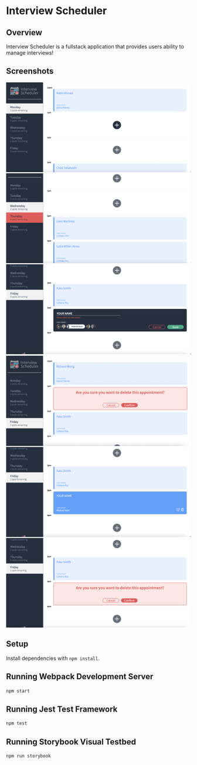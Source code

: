 # Interview Scheduler


## Overview

Interview Scheduler is a fullstack application that provides users ability to manage interviews!

## Screenshots

![home](docs/2.png)
![days](docs/3.png)
![add](docs/4.png)
![error](docs/1.png)
![edit](docs/5.png)
![delete](docs/6.png)

## Setup

Install dependencies with `npm install`.

## Running Webpack Development Server

```sh
npm start
```

## Running Jest Test Framework

```sh
npm test
```

## Running Storybook Visual Testbed

```sh
npm run storybook
```
